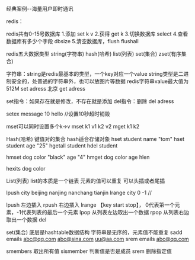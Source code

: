 经典案例--海量用户即时通讯

redis：

redis共有0-15号数据库
1.添加 set k v
2.获得 get k
3.切换数据库 select
4.查看数据库有多少个字段 dbsize
5.清空数据库，flush  flushall


redis五大数据类型
    string(字符串)  hash(哈希)    list(列表)  set(集合) zset(有序集合)

字符串：string是redis最基本的类型，一个key对应一个value
string类型是二进制安全的，处普通的字符串外，也可以放图片等数据
redis字符串value最大值为512M
set adress 北京
get adress

set指令：如果存在就是修改，不存在就是添加
del指令：删除
del adress

setex message 10 hello  //设置10秒超时销毁

mset可以同时设置多个k->v
mset k1 v1 k2 v2
mget k1 k2


Hash(哈希)
键值对的集合
hash适合存储对象
hset student name "tom"
hset student age "25"
hgetall student
hdel student

hmset dog color "black" age "4"
hmget dog color age
hlen

hexits dog color


List(列表)
list的本质是一个链表
元素的值可以重复
可以头插或者尾插

lpush city beijing nanjing nanchang tianjin
lrange city 0 -1 //

lpush  左边插入
rpush  右边插入
lrange 【key start stop】， 0代表第一个元素，-1代表列表的最后一个元素
lpop    从列表左边取出一个数据
rpop    从列表右边取出一个数据
del

set(集合)
底层是hashtable数据结构
字符串是无序的，元素值不能重复
sadd emails abc@qq.com abc@sina.com uu@aa.com
srem emails abc@qq.com

smembers 取出所有值
sismember 判断值是否是成员
srem    删除指定值
